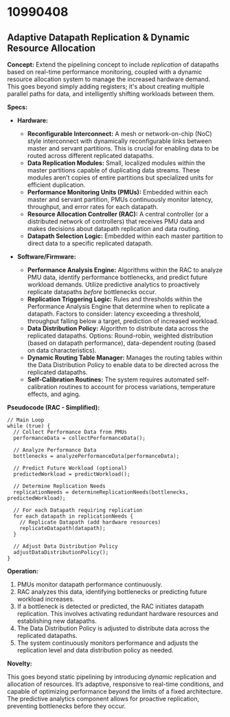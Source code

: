 # 10990408

## Adaptive Datapath Replication & Dynamic Resource Allocation

**Concept:** Extend the pipelining concept to include *replication* of datapaths based on real-time performance monitoring, coupled with a dynamic resource allocation system to manage the increased hardware demand. This goes beyond simply adding registers; it's about creating multiple parallel paths for data, and intelligently shifting workloads between them.

**Specs:**

*   **Hardware:**
    *   **Reconfigurable Interconnect:** A mesh or network-on-chip (NoC) style interconnect with dynamically reconfigurable links between master and servant partitions.  This is crucial for enabling data to be routed across different replicated datapaths.
    *   **Data Replication Modules:**  Small, localized modules within the master partitions capable of duplicating data streams. These modules aren’t copies of entire partitions but specialized units for efficient duplication.
    *   **Performance Monitoring Units (PMUs):** Embedded within each master and servant partition, PMUs continuously monitor latency, throughput, and error rates for each datapath.
    *   **Resource Allocation Controller (RAC):** A central controller (or a distributed network of controllers) that receives PMU data and makes decisions about datapath replication and data routing.
    *   **Datapath Selection Logic:** Embedded within each master partition to direct data to a specific replicated datapath.

*   **Software/Firmware:**
    *   **Performance Analysis Engine:** Algorithms within the RAC to analyze PMU data, identify performance bottlenecks, and predict future workload demands. Utilize predictive analytics to proactively replicate datapaths *before* bottlenecks occur.
    *   **Replication Triggering Logic:** Rules and thresholds within the Performance Analysis Engine that determine when to replicate a datapath.  Factors to consider: latency exceeding a threshold, throughput falling below a target, prediction of increased workload.
    *   **Data Distribution Policy:**  Algorithm to distribute data across the replicated datapaths. Options: Round-robin, weighted distribution (based on datapath performance), data-dependent routing (based on data characteristics).
    *   **Dynamic Routing Table Manager:**  Manages the routing tables within the Data Distribution Policy to enable data to be directed across the replicated datapaths.
    *   **Self-Calibration Routines:**  The system requires automated self-calibration routines to account for process variations, temperature effects, and aging.

**Pseudocode (RAC - Simplified):**

```
// Main Loop
while (true) {
  // Collect Performance Data from PMUs
  performanceData = collectPerformanceData();

  // Analyze Performance Data
  bottlenecks = analyzePerformanceData(performanceData);

  // Predict Future Workload (optional)
  predictedWorkload = predictWorkload();

  // Determine Replication Needs
  replicationNeeds = determineReplicationNeeds(bottlenecks, predictedWorkload);

  // For each Datapath requiring replication
  for each datapath in replicationNeeds {
    // Replicate Datapath (add hardware resources)
    replicateDatapath(datapath);
  }

  // Adjust Data Distribution Policy
  adjustDataDistributionPolicy();
}
```

**Operation:**

1.  PMUs monitor datapath performance continuously.
2.  RAC analyzes this data, identifying bottlenecks or predicting future workload increases.
3.  If a bottleneck is detected or predicted, the RAC initiates datapath replication. This involves activating redundant hardware resources and establishing new datapaths.
4.  The Data Distribution Policy is adjusted to distribute data across the replicated datapaths.
5.  The system continuously monitors performance and adjusts the replication level and data distribution policy as needed.

**Novelty:**

This goes beyond static pipelining by introducing *dynamic* replication and allocation of resources.  It’s adaptive, responsive to real-time conditions, and capable of optimizing performance beyond the limits of a fixed architecture.  The predictive analytics component allows for proactive replication, preventing bottlenecks before they occur.